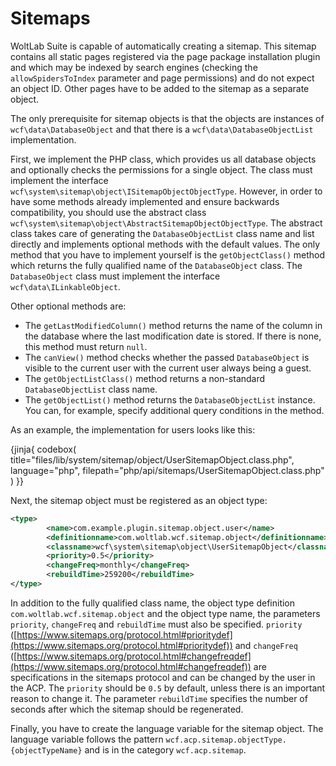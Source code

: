 # Sitemaps

WoltLab Suite is capable of automatically creating a sitemap.
This sitemap contains all static pages registered via the page package installation plugin and which may be indexed by search engines (checking the `allowSpidersToIndex` parameter and page permissions) and do not expect an object ID.
Other pages have to be added to the sitemap as a separate object.

The only prerequisite for sitemap objects is that the objects are instances of `wcf\data\DatabaseObject` and that there is a `wcf\data\DatabaseObjectList` implementation.

First, we implement the PHP class, which provides us all database objects and optionally checks the permissions for a single object.
The class must implement the interface `wcf\system\sitemap\object\ISitemapObjectObjectType`.
However, in order to have some methods already implemented and ensure backwards compatibility, you should use the abstract class `wcf\system\sitemap\object\AbstractSitemapObjectObjectType`.
The abstract class takes care of generating the `DatabaseObjectList` class name and list directly and implements optional methods with the default values.
The only method that you have to implement yourself is the `getObjectClass()` method which returns the fully qualified name of the `DatabaseObject` class.
The `DatabaseObject` class must implement the interface `wcf\data\ILinkableObject`.

Other optional methods are:

* The `getLastModifiedColumn()` method returns the name of the column in the database where the last modification date is stored.
  If there is none, this method must return `null`.
* The `canView()` method checks whether the passed `DatabaseObject` is visible to the current user with the current user always being a guest.
* The `getObjectListClass()` method returns a non-standard `DatabaseObjectList` class name.
* The `getObjectList()` method returns the `DatabaseObjectList` instance.
  You can, for example, specify additional query conditions in the method.

As an example, the implementation for users looks like this:

{jinja{ codebox(
  title="files/lib/system/sitemap/object/UserSitemapObject.class.php",
  language="php",
  filepath="php/api/sitemaps/UserSitemapObject.class.php"
) }}

Next, the sitemap object must be registered as an object type:

```xml
<type>
        <name>com.example.plugin.sitemap.object.user</name>
        <definitionname>com.woltlab.wcf.sitemap.object</definitionname>
        <classname>wcf\system\sitemap\object\UserSitemapObject</classname>
        <priority>0.5</priority>
        <changeFreq>monthly</changeFreq>
        <rebuildTime>259200</rebuildTime>
</type>
```

In addition to the fully qualified class name, the object type definition `com.woltlab.wcf.sitemap.object` and the object type name, the parameters `priority`, `changeFreq` and `rebuildTime` must also be specified.
`priority` ([https://www.sitemaps.org/protocol.html#prioritydef](https://www.sitemaps.org/protocol.html#prioritydef)) and `changeFreq` ([https://www.sitemaps.org/protocol.html#changefreqdef](https://www.sitemaps.org/protocol.html#changefreqdef)) are specifications in the sitemaps protocol and can be changed by the user in the ACP.
The `priority` should be `0.5` by default, unless there is an important reason to change it.
The parameter `rebuildTime` specifies the number of seconds after which the sitemap should be regenerated.

Finally, you have to create the language variable for the sitemap object.
The language variable follows the pattern `wcf.acp.sitemap.objectType.{objectTypeName}` and is in the category `wcf.acp.sitemap`.
